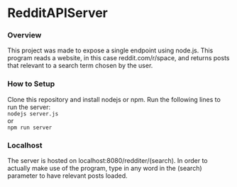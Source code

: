 # RedditAPIServer
### Overview
This project was made to expose a single endpoint using node.js. This program reads a website, in this case reddit.com/r/space,
and returns posts that relevant to a search term chosen by the user.

### How to Setup
Clone this repository and install nodejs or npm. Run the following lines to run the server:<br />
`nodejs server.js`<br />
or<br />
`npm run server`<br />

### Localhost
The server is hosted on localhost:8080/redditer/(search). In order to actually make use of the program, type in any word in the
(search) parameter to have relevant posts loaded.
